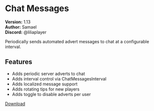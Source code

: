# Chat Messages

**Version:** 1.13  
**Author:** Samael  
**Discord:** @liliaplayer  

Periodically sends automated advert messages to chat at a configurable interval.

## Features

- Adds periodic server adverts to chat
- Adds interval control via ChatMessagesInterval
- Adds localized message support
- Adds rotating tips for new players
- Adds toggle to disable adverts per user

[Download](https://github.com/LiliaFramework/Modules/raw/refs/heads/gh-pages/chatmessages.zip)
